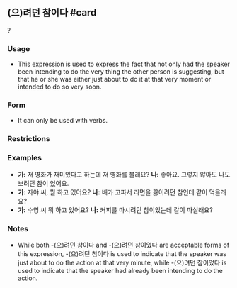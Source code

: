 ## (으)려던 참이다 #card
?
### Usage
- This expression is used to express the fact that not only had the speaker been intending to do the very thing the other person is suggesting, but that he or she was either just about to do it at that very moment or intended to do so very soon.
### Form
- It can only be used with verbs.
### Restrictions
### Examples
- **가:** 저 영화가 재미있다고 하는데 저 영화를 볼래요?
		**나:** 좋아요. 그렇지 않아도 나도 보려던 참이 었어요.
- **가:** 자야 씨, 뭘 하고 있어요?
		**나:** 배가 고파서 라면을 끓이려던 참인데 같이 먹을래요?
- **가:** 수영 씨 뭐 하고 있어요?
		**나:** 커피를 마시려던 참이었는데 같이 마실래요?
### Notes
- While both -(으)려던 참이다 and -(으)려던 참이었다 are acceptable forms of this expression, -(으)려던 참이다 is used to indicate that the speaker was just about to do the action at that very minute, while -(으)려던 참이었다 is used to indicate that the speaker had already been intending to do the action.
<!--SR:!2024-08-09,3,250-->